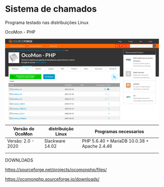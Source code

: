 # Sistema de chamados

Programa testado nas distribuições Linux

OcoMon - PHP


![Repositorio do Ocomon](https://raw.githubusercontent.com/brasileirinho/Sistema-de-chamados/Default/OcoMon%20-%20SourceForge%20net.png)


|Versão do OcoMon   | distribuição Linux |          Programas necessarios               |
|-------------------|--------------------|----------------------------------------------|
|Versão: 2.0 - 2020 | Slackware 14.02    | PHP 5.6.40 + MariaDB 10.0.38 + Apache 2.4.46 |
|||
|||




DOWNLOADS

https://sourceforge.net/projects/ocomonphp/files/

https://ocomonphp.sourceforge.io/downloads/


